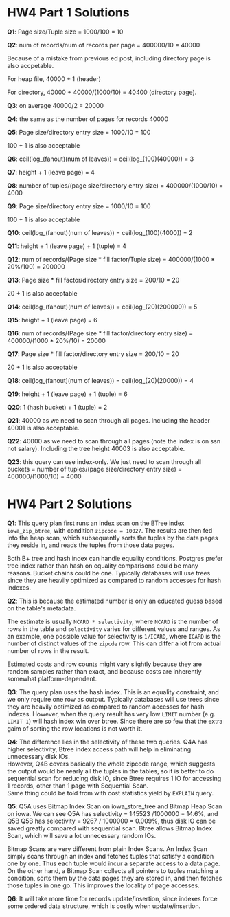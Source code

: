 # HW4 Part 1 Solutions

**Q1**:
Page size/Tuple size = 1000/100 = 10

**Q2**:
num of records/num of records per page = 400000/10 = 40000

Because of a mistake from previous ed post, including directory page is also accpetable.

For heap file,  40000 + 1 (header)

For directory,  40000 + 40000/(1000/10) = 40400 (directory page). 

**Q3**: on average 40000/2 = 20000

**Q4**: the same as the number of pages for records 40000

**Q5**: Page size/directory entry size = 1000/10 = 100

100 + 1 is also acceptable

**Q6**: ceil(log_(fanout)(num of leaves)) = ceil(log_(100)(40000)) = 3

**Q7**: height + 1 (leave page) = 4

**Q8**: number of tuples/(page size/directory entry size) = 400000/(1000/10) = 4000

**Q9**: Page size/directory entry size = 1000/10 = 100

100 + 1 is also acceptable

**Q10**: ceil(log_(fanout)(num of leaves)) = ceil(log_(100)(4000)) = 2

**Q11**: height + 1 (leave page) + 1 (tuple) = 4

**Q12**: num of records/(Page size * fill factor/Tuple size) = 400000/(1000 * 20%/100) = 200000

**Q13**: Page size * fill factor/directory entry size = 200/10 = 20

20 + 1 is also acceptable

**Q14**: ceil(log_(fanout)(num of leaves)) = ceil(log_(20)(200000)) = 5

**Q15**: height + 1 (leave page) = 6

**Q16**: num of records/(Page size * fill factor/directory entry size) = 400000/(1000 * 20%/10) = 20000

**Q17**: Page size * fill factor/directory entry size = 200/10 = 20

20 + 1 is also acceptable

**Q18**: ceil(log_(fanout)(num of leaves)) = ceil(log_(20)(20000)) = 4

**Q19**: height + 1 (leave page) + 1 (tuple) = 6

**Q20**: 1 (hash bucket) + 1 (tuple) = 2

**Q21**:  40000 as we need to scan through all pages. Including the header 40001 is also acceptable.

**Q22**:  40000 as we need to scan through all pages (note the index is on ssn not salary). Including the tree height 40003 is also acceptable.

**Q23**:  this query can use index-only. We just need to scan through all buckets = number of tuples/(page size/directory entry size) = 400000/(1000/10) = 4000

# HW4 Part 2 Solutions

**Q1**:
This query plan first runs an index scan on the BTree index `iowa_zip_btree`, with condition `zipcode = 10027`.
The results are then fed into the heap scan, which subsequently sorts the tuples by the data pages they reside in, 
and reads the tuples from those data pages. 

Both B+ tree and hash index can handle equality conditions. Postgres prefer tree index rather than hash on equality comparisons could be many reasons. Bucket chains could be one. Typically databases will use trees since they are heavily optimized as compared to random accesses for hash indexes.

 **Q2**:
This is because the estimated number is only an educated guess based on the table's metadata. 

The estimate is usually `NCARD * selectivity`, where `NCARD` is the number of rows in the table and `selectivity` varies for different values and ranges. As an example, one possible value for selectivity is `1/ICARD`, where `ICARD` is the number of distinct values of the `zipcde` row. This can differ a lot from actual number of rows in the result.

Estimated costs and row counts might vary slightly because they are random samples rather than exact, and because costs are inherently somewhat platform-dependent.

**Q3**:
The query plan uses the hash index. This is an equality constraint, and we only require one row as output. 
Typically databases will use trees since they are heavily optimized as compared to random accesses for hash indexes.
However, when the query result has very low `LIMIT` number (e.g. `LIMIT 1`) will hash index win over btree. Since there are so few that the extra gaim of sorting the row locations is not worth it.

**Q4**:
The difference lies in the selectivity of these two queries. Q4A has higher selectivity, Btree index access path will help in
eliminating unnecessary disk IOs.   
However, Q4B covers basically the whole zipcode range, which suggests the output would be nearly all the tuples in the tables, so it is better to do sequential scan for reducing disk IO, since Btree requires 1 IO for accessing 1 records, other than 1 page with Sequential Scan.  
Same thing could be told from with cost statistics yield by `EXPLAIN` query.

**Q5**:
Q5A uses Bitmap Index Scan on iowa_store_tree and Bitmap Heap Scan on iowa. 
We can see Q5A has selectivity = 145523 /1000000 = 14.6%, and Q5B Q5B has selectivity = 9267 / 1000000 = 0.009%, thus disk IO can be saved greatly compared with sequential scan. Btree allows Bitmap Index Scan, which will save a lot unnecessary random IOs.

Bitmap Scans are very different from plain Index Scans. An Index Scan simply scans through an index and fetches tuples that satisfy a condition one by one. Thus each tuple would incur a separate access to a data page. On the other hand, a Bitmap Scan collects all pointers to tuples matching a condition, sorts them by the data pages they are stored in, and then fetches those tuples in one go. This improves the locality of page accesses. 

**Q6**:
It will take more time for records update/insertion, since indexes force some ordered data structure, which is costly when update/insertion.
